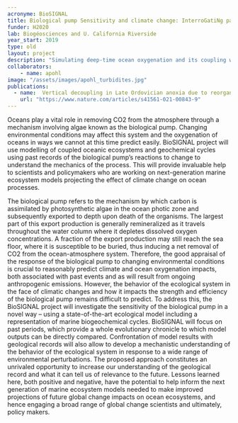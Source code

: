```yaml
---
acronyme: BioSIGNAL
title: Biological pump Sensitivity and climate change: InterroGatiNg past environmentAL perturbations
funder: H2020
lab: Biogéosciences and U. California Riverside
year_start: 2019
type: old
layout: project
description: "Simulating deep-time ocean oxygenation and its coupling with the evolution of the marine biosphere"
collaborators:
    - name: apohl
image: "/assets/images/apohl_turbidites.jpg"
publications:
  - name:  Vertical decoupling in Late Ordovician anoxia due to reorganization of ocean circulation
    url: "https://www.nature.com/articles/s41561-021-00843-9"
---
```


Oceans play a vital role in removing CO2 from the atmosphere through a mechanism involving algae known as the biological pump. Changing environmental conditions may affect this system and the oxygenation of oceans in ways we cannot at this time predict easily. BioSIGNAL project will use modelling of coupled oceanic ecosystems and geochemical cycles using past records of the biological pump’s reactions to change to understand the mechanics of the process. This will provide invaluable help to scientists and policymakers who are working on next-generation marine ecosystem models projecting the effect of climate change on ocean processes.

The biological pump refers to the mechanism by which carbon is assimilated by photosynthetic algae in the ocean photic zone and subsequently exported to depth upon death of the organisms. The largest part of this export production is generally remineralized as it travels throughout the water column where it depletes dissolved oxygen concentrations. A fraction of the export production may still reach the sea floor, where it is susceptible to be buried, thus inducing a net removal of CO2 from the ocean-atmosphere system. Therefore, the good appraisal of the response of the biological pump to changing environmental conditions is crucial to reasonably predict climate and ocean oxygenation impacts, both associated with past events and as will result from ongoing anthropogenic emissions. However, the behavior of the ecological system in the face of climatic changes and how it impacts the strength and efficiency of the biological pump remains difficult to predict. To address this, the BioSIGNAL project will investigate the sensitivity of the biological pump in a novel way – using a state-of-the-art ecological model including a representation of marine biogeochemical cycles. BioSIGNAL will focus on past periods, which provide a whole evolutionary chronicle to which model outputs can be directly compared. Confrontation of model results with geological records will also allow to develop a mechanistic understanding of the behavior of the ecological system in response to a wide range of environmental perturbations. The proposed approach constitutes an unrivaled opportunity to increase our understanding of the geological record and what it can tell us of relevance to the future. Lessons learned here, both positive and negative, have the potential to help inform the next generation of marine ecosystem models needed to make improved projections of future global change impacts on ocean ecosystems, and hence engaging a broad range of global change scientists and ultimately, policy makers.
